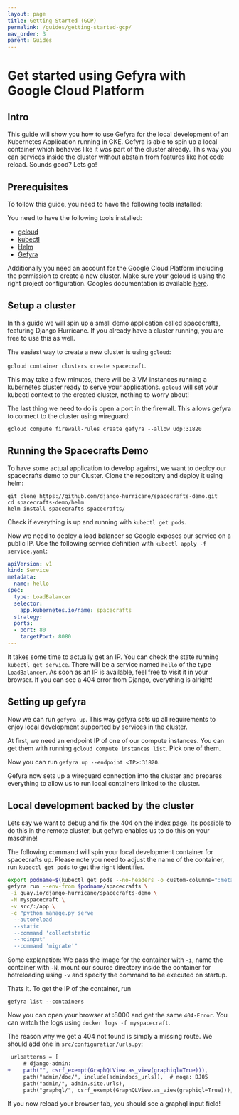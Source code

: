 ```yaml
---
layout: page
title: Getting Started (GCP)
permalink: /guides/getting-started-gcp/
nav_order: 3
parent: Guides
---
```


# Get started using Gefyra with Google Cloud Platform

## Intro

This guide will show you how to use Gefyra for the local development of an Kubernetes
Application running in GKE. Gefyra is able to spin up a local container which
behaves like it was part of the cluster already. This way you can services
inside the cluster without abstain from features like hot code reload. Sounds
good? Lets go!

## Prerequisites

To follow this guide, you need to have the following tools installed:

You need to have the following tools installed:

* [gcloud](https://cloud.google.com/sdk/docs/install-sdk)
* [kubectl](https://kubernetes.io/docs/tasks/tools/)
* [Helm](https://helm.sh/docs/intro/install/)
* [Gefyra](https://gefyra.dev/installation/)

Additionally you need an account for the Google Cloud Platform including the
permission to create a new cluster. Make sure your gcloud is using the right
project configuration. Googles documentation is available
[here](https://cloud.google.com/docs/get-started).

## Setup a cluster

In this guide we will spin up a small demo application called spacecrafts,
featuring Django Hurricane. If you already have a cluster running, you are free
to use this as well.

The easiest way to create a new cluster is using `gcloud`:

`gcloud container clusters create spacecraft`.

This may take a few minutes, there will be 3 VM instances running a kubernetes
cluster ready to serve your applications. `gcloud` will set your
kubectl context to the created cluster, nothing to worry about!

The last thing we need to do is open a port in the firewall. This allows gefyra
to connect to the cluster using wireguard:

`gcloud compute firewall-rules create gefyra --allow udp:31820`

## Running the Spacecrafts Demo

To have some actual application to develop against, we want to deploy our
spacecrafts demo to our Cluster. Clone the repository and deploy it using helm:

```
git clone https://github.com/django-hurricane/spacecrafts-demo.git
cd spacecrafts-demo/helm
helm install spacecrafts spacecrafts/
```

Check if everything is up and running with `kubectl get pods`.

Now we need to deploy a load balancer so Google exposes our service on a public
IP.  Use the following service definition with `kubectl apply -f
service.yaml`:

```yaml
apiVersion: v1
kind: Service
metadata:
  name: hello
spec:
  type: LoadBalancer
  selector:
    app.kubernetes.io/name: spacecrafts
  strategy:
  ports:
  - port: 80
    targetPort: 8080
---
```

It takes some time to actually get an IP. You can check the state running
`kubectl get service`. There will be a service named `hello` of the type
`LoadBalancer`. As soon as an IP is available, feel free to visit it in your
browser. If you can see a 404 error from Django, everything is alright!

## Setting up gefyra

Now we can run `gefyra up`. This way gefyra sets up all requirements
to enjoy local development supported by services in the cluster.

At first, we need an endpoint IP of one of our compute instances. You can get
them with running `gcloud compute instances list`. Pick one of them.

Now you can run `gefyra up --endpoint <IP>:31820`.

Gefyra now sets up a wireguard connection into the cluster and prepares
everything to allow us to run local containers linked to the cluster.

## Local development backed by the cluster

Lets say we want to debug and fix the 404 on the index page. Its possible to do
this in the remote cluster, but gefyra enables us to do this on your maschine!

The following command will spin your local development container for spacecrafts
up. Please note you need to adjust the name of the container, run `kubectl get
pods` to get the right identifier.

```bash
export podname=$(kubectl get pods --no-headers -o custom-columns=":metadata.name" | grep -v postgres)
gefyra run --env-from $podname/spacecrafts \
 -i quay.io/django-hurricane/spacecrafts-demo \
 -N myspacecraft \
 -v src/:/app \
 -c "python manage.py serve 
  --autoreload 
  --static 
  --command 'collectstatic 
  --noinput' 
  --command 'migrate'" 
```

Some explanation: We pass the image for the container with `-i`, name the container with `-N`, mount our 
source directory inside the container for hotreloading using `-v` and specify the command to be executed 
on startup.

Thats it. To get the IP of the container, run 

`gefyra list --containers`

Now you can open your browser at <IP>:8000 and get the same `404-Error`. You can watch the logs using 
`docker logs -f myspacecraft`.
  
The reason why we get a 404 not found is simply a missing route. We should add one in `src/configuration/urls.py`:

```diff
 urlpatterns = [
     # django-admin:
+    path("", csrf_exempt(GraphQLView.as_view(graphiql=True))),
     path("admin/doc/", include(admindocs_urls)),  # noqa: DJ05
     path("admin/", admin.site.urls),
     path("graphql/", csrf_exempt(GraphQLView.as_view(graphiql=True))),
```
  
If you now reload your browser tab, you should see a graphql input field!
